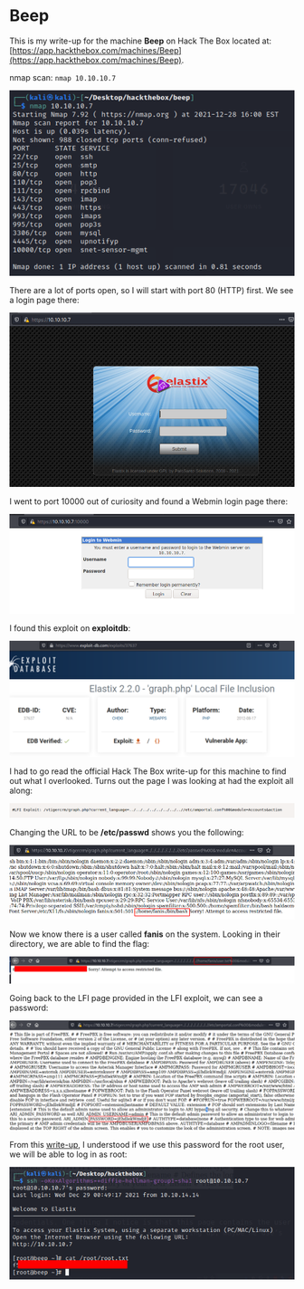 # Beep

This is my write-up for the machine **Beep** on Hack The Box located at: [https://app.hackthebox.com/machines/Beep](https://app.hackthebox.com/machines/Beep).

nmap scan: `nmap 10.10.10.7`

![](<../../.gitbook/assets/image (366) (1) (1).png>)

There are a lot of ports open, so I will start with port 80 (HTTP) first. We see a login page there:

![](<../../.gitbook/assets/image (339) (1) (1) (1) (1).png>)

I went to port 10000 out of curiosity and found a Webmin login page there:

![](<../../.gitbook/assets/image (350) (1) (1) (1) (1) (1).png>)

I found this exploit on **exploitdb**:

![](<../../.gitbook/assets/image (348) (1) (1) (1) (1) (1).png>)

I had to go read the official Hack The Box write-up for this machine to find out what I overlooked. Turns out the page I was looking at had the exploit all along:

![](<../../.gitbook/assets/image (337) (1) (1) (1).png>)

Changing the URL to be **/etc/passwd** shows you the following:

![](<../../.gitbook/assets/image (336) (1) (1) (1) (1).png>)

Now we know there is a user called **fanis** on the system. Looking in their directory, we are able to find the flag:

![](<../../.gitbook/assets/image (362) (1) (1) (1) (1) (1).png>)

Going back to the LFI page provided in the LFI exploit, we can see a password:

![](<../../.gitbook/assets/image (331) (1) (1).png>)

From this [write-up](https://dalemazza.github.io/htb/2020/07/04/HTB-Beep-OSCP-Walkthrough.html), I understood if we use this password for the root user, we will be able to log in as root:

![](<../../.gitbook/assets/image (340) (1) (1) (1).png>)

